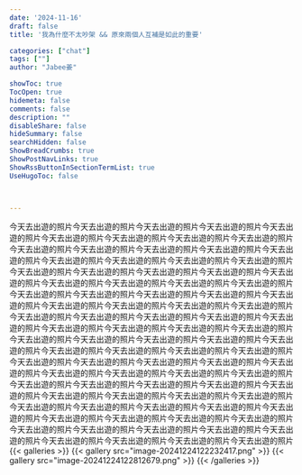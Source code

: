 ```yaml
---
date: '2024-11-16'
draft: false
title: '我為什麼不太吵架 && 原來兩個人互補是如此的重要'

categories: ["chat"]
tags: [""]
author: "Jabee姜"

showToc: true
TocOpen: true
hidemeta: false
comments: false
description: ""
disableShare: false
hideSummary: false
searchHidden: false
ShowBreadCrumbs: true
ShowPostNavLinks: true
ShowRssButtonInSectionTermList: true
UseHugoToc: false



---
```




今天去出遊的照片今天去出遊的照片今天去出遊的照片今天去出遊的照片今天去出遊的照片今天去出遊的照片今天去出遊的照片今天去出遊的照片今天去出遊的照片
今天去出遊的照片今天去出遊的照片今天去出遊的照片今天去出遊的照片今天去出遊的照片今天去出遊的照片今天去出遊的照片今天去出遊的照片今天去出遊的照片
今天去出遊的照片今天去出遊的照片今天去出遊的照片今天去出遊的照片今天去出遊的照片今天去出遊的照片今天去出遊的照片今天去出遊的照片今天去出遊的照片
今天去出遊的照片今天去出遊的照片今天去出遊的照片今天去出遊的照片今天去出遊的照片今天去出遊的照片今天去出遊的照片今天去出遊的照片今天去出遊的照片
今天去出遊的照片今天去出遊的照片今天去出遊的照片今天去出遊的照片今天去出遊的照片今天去出遊的照片今天去出遊的照片今天去出遊的照片今天去出遊的照片
今天去出遊的照片今天去出遊的照片今天去出遊的照片今天去出遊的照片今天去出遊的照片今天去出遊的照片今天去出遊的照片今天去出遊的照片今天去出遊的照片
今天去出遊的照片今天去出遊的照片今天去出遊的照片今天去出遊的照片今天去出遊的照片今天去出遊的照片今天去出遊的照片今天去出遊的照片今天去出遊的照片
今天去出遊的照片今天去出遊的照片今天去出遊的照片今天去出遊的照片今天去出遊的照片今天去出遊的照片今天去出遊的照片今天去出遊的照片今天去出遊的照片
今天去出遊的照片今天去出遊的照片今天去出遊的照片今天去出遊的照片今天去出遊的照片今天去出遊的照片今天去出遊的照片今天去出遊的照片今天去出遊的照片
今天去出遊的照片今天去出遊的照片今天去出遊的照片今天去出遊的照片今天去出遊的照片今天去出遊的照片今天去出遊的照片今天去出遊的照片今天去出遊的照片
{{< galleries >}}
{{< gallery src="image-20241224122232417.png" >}}
{{< gallery src="image-20241224122812679.png" >}}
{{< /galleries >}}
